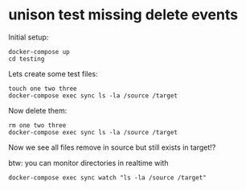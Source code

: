 # unison test missing delete events

Initial setup:

```
docker-compose up
cd testing
``` 

Lets create some test files:
```
touch one two three
docker-compose exec sync ls -la /source /target
```

Now delete them:
```
rm one two three
docker-compose exec sync ls -la /source /target
```

Now we see all files remove in source but still exists in target!?


btw: you can monitor directories in realtime with

```
docker-compose exec sync watch "ls -la /source /target"
```

